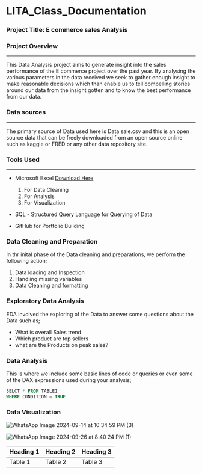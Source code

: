 # LITA_Class_Documentation

### Project Title: E commerce sales Analysis

### Project Overview
---
This Data Analysis project aims to generate insight into the sales performance of the E commerce project over the past year. By 
analysing the various parameters in the data received we seek to gather enough insight to make reasonable decisions which than 
enable us to tell compelling stories around our data from the insight gotten and to know the best performance from our data.

### Data sources
---
The primary source of Data used here is Data sale.csv and this is an open source data that can be freely downloaded from an open source
online such as kaggle or FRED or any other data repository site.

### Tools Used
---
-  Microsoft Excel [Download Here](https://www.microsoft.com)
    1. For Data Cleaning
    2. For Analysis
    3. For Visualization

-  SQL - Structured Query Language for Querying of Data
-  GitHub for Portfolio Building

### Data Cleaning and Preparation
In thr inital phase of the Data cleaning and preparations, we perform the following action;
1. Data loading and Inspection
2. Handling missing variables
3. Data Cleaning and formatting

### Exploratory Data Analysis
EDA involved the exploring of the Data to answer some questions about the Data such as;
- What is overall Sales trend
- Which product are top sellers
- what are the Products on peak sales?

### Data Analysis
This is where we include some basic lines of code or queries or even some of the DAX expressions used during your analysis;

```SQL
SELCT * FROM TABLE1
WHERE CONDITION = TRUE
```

### Data Visualization
![WhatsApp Image 2024-09-14 at 10 34 59 PM (3)](https://github.com/user-attachments/assets/a00662b4-4df4-4d14-a496-497e92f15d7c)

![WhatsApp Image 2024-09-26 at 8 40 24 PM (1)](https://github.com/user-attachments/assets/1e080a67-0ec9-4c49-99ef-bd86e9a50fb8)


|Heading 1|Heading 2|Heading 3|
|---------|---------|---------|
|Table 1  |Table 2  |Table 3  |



